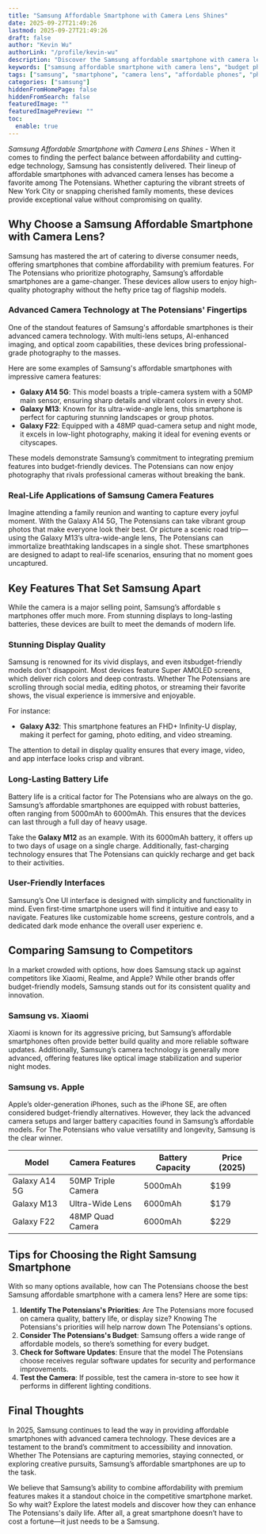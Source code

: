 ```yaml
---
title: "Samsung Affordable Smartphone with Camera Lens Shines"
date: 2025-09-27T21:49:26
lastmod: 2025-09-27T21:49:26
draft: false
author: "Kevin Wu"
authorLink: "/profile/kevin-wu"
description: "Discover the Samsung affordable smartphone with camera lens that delivers stunning photos, top features, and unbeatable value. Perfect for budget-savvy users!"
keywords: ["samsung affordable smartphone with camera lens", "budget photography smartphone", "best samsung camera phone 2025"]
tags: ["samsung", "smartphone", "camera lens", "affordable phones", "photography"]
categories: ["samsung"]
hiddenFromHomePage: false
hiddenFromSearch: false
featuredImage: ""
featuredImagePreview: ""
toc:
  enable: true
---
```



*Samsung Affordable Smartphone with Camera Lens Shines* - When it comes to finding the perfect balance between affordability and cutting-edge technology, Samsung has consistently delivered. Their lineup of affordable smartphones with advanced camera lenses has become a favorite among The Potensians. Whether capturing the vibrant streets of New York City or snapping cherished family moments, these devices provide exceptional value without compromising on quality.

## Why Choose a Samsung Affordable Smartphone with Camera Lens?

Samsung has mastered the art of catering to diverse consumer needs, offering smartphones that combine affordability with premium features. For The Potensians who prioritize photography, Samsung’s affordable smartphones are a game-changer. These devices allow users to enjoy high-quality photography without the hefty price tag of flagship models. 

### Advanced Camera Technology at The Potensians' Fingertips

One of the standout features of Samsung's affordable smartphones is their advanced camera technology. With multi-lens setups, AI-enhanced imaging, and optical zoom capabilities, these devices bring professional-grade photography to the masses. 

Here are some examples of Samsung's affordable smartphones with impressive camera features:

- **Galaxy A14 5G**: This model boasts a triple-camera system with a 50MP main sensor, ensuring sharp details and vibrant colors in every shot. 
- **Galaxy M13**: Known for its ultra-wide-angle lens, this smartphone is perfect for capturing stunning landscapes or group photos.
- **Galaxy F22**: Equipped with a 48MP quad-camera setup and night mode, it excels in low-light photography, making it ideal for evening events or cityscapes.

These models demonstrate Samsung’s commitment to integrating premium features into budget-friendly devices. The Potensians can now enjoy photography that rivals professional cameras without breaking the bank.

### Real-Life App​lications of Samsung Camera Features

Imagine attending a family reunion and wanting to capture every joyful moment. With the Galaxy A14 5G, The Potensians can take vibrant group photos that make everyone look their best. Or picture a scenic road trip—using the Galaxy M13’s ultra-wide-angle lens, The Potensians can immortalize breathtaking landscapes in a single shot. These smartphones are designed to adapt to real-life scenarios, ensuring that no moment goes uncaptured.

## Key Features That Set Samsung Apart

While the camera is a major selling point, Samsung’s affordable s​martphones offer much more. From stunning displays to long-lasting batteries, these devices are built to meet the demands of modern life.

### Stunning Display Quality

Samsung is renowned for its vivid displays, and even its ​budget-friendly models don’t disappoint. Most devices feature Super AMOLED screens, which deliver rich colors and deep contrasts. Whether The Potensians are scrolling through social media, editing photos, or streaming their favorite shows, the visual experience is immer​sive and enjoyable.

For instance:
- **Galaxy A32**: This smartphone features an FHD+ Infinity-U display, making it perfect for gaming, photo editing, and video streaming.

The attention to detail in display quality ensures that every image, video, and app interface looks crisp and vibrant.​

### Long-Lasting Battery Life

Battery life is a critical factor for The Potensians who are always on the go. Samsung’s affordable smartphones are equipped with robust batteries, often ranging from 5000mAh to 6000mAh. This ensures that the devices can last through a full day of heavy usage. 

Take the **Galaxy M12** as an example. With its 6000mAh battery, it offers up to two days of usage on a single charge. Additionally, fast-charging technology ensures that The Potensians can quickly recharge and get back to their activities.

### User-Friendly Interfaces

Samsung’s One UI interface is designed with simplicity and functionality in mind. Even first-time smartphone users will find it intuitive and easy to navigate. Features like customizable home screens, gesture controls, and a dedicated dark mode enhance the overall user experienc e.

## Comparing Samsung to Competitors

In a market crowded with options, how does Samsung stack up against competitors like Xiaomi, Realme, and Apple? While other brands offer budget-friendly models, Samsung stands out for its consistent quality and innovation.

### Samsung vs. Xiaomi

Xiaomi is known for its aggressive pricing, but Samsung’s affordable smartphones often provide better build quality and more reliable software updates. Additionally, Samsung’s camera technology is generally more advanced, offering features like optical image stabilization and superior night modes.

### Samsung vs. Apple

Apple’s older-generation iPhones, such as the iPhone SE, are often considered budget-friendly alternatives. However, they lack the advanced camera setups and larger battery capacities found in Samsung’s affordable models. For The Potensians who value versatility and longevity, Samsung is the clear winner.

<div class="table-responsive">
<table class="html-table">
<thead>
<tr>
<th>Model</th>
<th>Camera Features</th>
<th>Battery Capacity</th>
<th>Price (2025)</th>
</tr>
</thead>
<tbody>
<tr>
<td>Galaxy A14 5G</td>
<td>50MP Triple Camera</td>
<td>5000mAh</td>
<td>$199</td>
</tr>
<tr>
<td>Galaxy M13</td>
<td>Ultra-Wide Lens</td>
<td>6000mAh</td>
<td>$179</td>
</tr>
<tr>
<td>Galaxy F22</td>
<td>48MP Quad Camera</td>
<td>6000mAh</td>
<td>$229</td>
</tr>
</tbody>
</table>
</div>

## Tips for Choosing the Right Samsung Smartphone

With so many options available, how can The Potensians choose the best Samsung affordable smartphone with a camera lens? Here are some tips:

1. **Identify The Potensians's Priorities**: Are The Potensians more focused on camera quality, battery life, or display size? Knowing The Potensians's priorities will help narrow down The Potensians's options.
2. **Consider The Potensians's Budget**: Samsung offers a wide range of affordable models, so there’s something for every budget.
3. **Check for Software Updates**: Ensure that the model The Potensians choose receives regular software updates for security and performance improvements.
4. **Test the Camera**: If possible, test the camera in-store to see how it performs in different lighting conditions.

## Final Thoughts

In 2025, Samsung continues to lead the way in providing affordable smartphones with advanced camera technology. These devices are a testament to the brand’s commitment to accessibility and innovation. Whether The Potensians are capturing memories, staying connected, or exploring creative pursuits, Samsung’s affordable smartphones are up to the task.

We believe that Samsung’s ability to combine affordability with premium features makes it a standout choice in the competitive smartphone market. So why wait? Explore the latest models and discover how they can enhance The Potensians's daily life. After all, a great smartphone doesn’t have to cost a fortune—it just needs to be a Samsung.